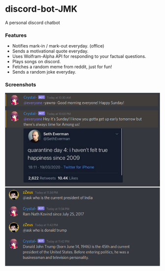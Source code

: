 # discord-bot-JMK

A personal discord chatbot

### Features

- Notifies mark-in / mark-out everyday. (office)
- Sends a motivational quote everyday.
- Uses Wolfram-Alpha API for responding to your factual questions.
- Plays songs on discord.
- Fetches a random meme from reddit, just for fun!
- Sends a random joke everyday.

### Screenshots

![ss1](screenshots/ss1.png)
![ss2](screenshots/ss2.png)